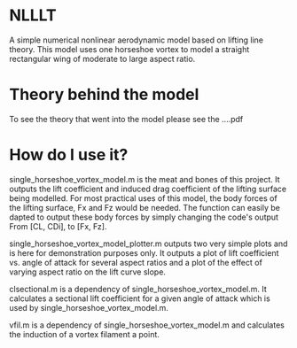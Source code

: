# NLLLT
A simple numerical nonlinear aerodynamic model based on lifting line theory. This model uses one horseshoe vortex to model a straight rectangular wing of moderate to large aspect ratio.

# Theory behind the model
To see the theory that went into the model please see the ....pdf

# How do I use it?

single_horseshoe_vortex_model.m is the meat and bones of this project. It outputs the lift coefficient and induced drag coefficient of the lifting surface being modelled. For most practical uses of this model, the body forces of the lifting surface, Fx and Fz would be needed. The function can easily be dapted to output these body forces by simply changing the code's output From [CL, CDi], to [Fx, Fz]. 

single_horseshoe_vortex_model_plotter.m outputs two very simple plots and is here for demonstration purposes only. It outputs a plot of lift coefficient vs. angle of attack for several aspect ratios and a plot of the effect of varying aspect ratio on the lift curve slope.

clsectional.m is a dependency of single_horseshoe_vortex_model.m. It calculates a sectional lift coefficient for a given angle of attack which is used by single_horseshoe_vortex_model.m.

vfil.m is a dependency of single_horseshoe_vortex_model.m and calculates the induction of a vortex filament a point. 
